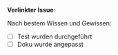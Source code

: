**Verlinkter Issue**: 

Nach bestem Wissen und Gewissen:
- [ ] Test wurden durchgeführt
- [ ] Doku wurde angepasst